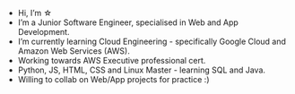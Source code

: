 -  Hi, I’m ☆
-  I’m a Junior Software Engineer, specialised in Web and App Development.
-  I’m currently learning Cloud Engineering - specifically Google Cloud and Amazon Web Services (AWS).
-  Working towards AWS Executive professional cert.
-  Python, JS, HTML, CSS and Linux Master - learning SQL and Java.
-  Willing to collab on Web/App projects for practice :)

<!---
pixelateddream/pixelateddream is a ✨ special ✨ repository because its `README.md` (this file) appears on your GitHub profile.
You can click the Preview link to take a look at your changes.
--->
